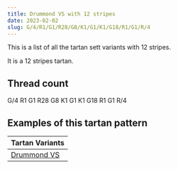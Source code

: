 ```yaml
---
title: Drummond VS with 12 stripes
date: 2023-02-02
slug: G/4/R1/G1/R28/G8/K1/G1/K1/G18/R1/G1/R/4
---
```

This is a list of all the tartan sett variants with 12 stripes.

It is a 12 stripes tartan.


## Thread count
G/4 R1 G1 R28 G8 K1 G1 K1 G18 R1 G1 R/4

## Examples of this tartan pattern

| Tartan Variants |
|---------------|
| [Drummond VS](/variants/g/4/r1/g1/r28/g8/k1/g1/k1/g18/r1/g1/r/4-g004c00-k000000-rc80000)||
